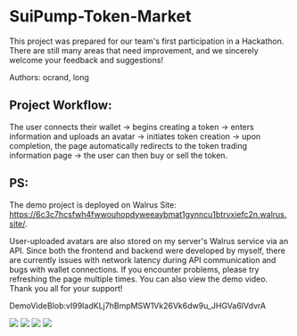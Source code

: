 # SuiPump-Token-Market
This project was prepared for our team's first participation in a Hackathon. There are still many areas that need improvement, and we sincerely welcome your feedback and suggestions!

Authors: ocrand, long

## Project Workflow:

The user connects their wallet -> begins creating a token -> enters information and uploads an avatar -> initiates token creation -> upon completion, the page automatically redirects to the token trading information page -> the user can then buy or sell the token.

## PS:

The demo project is deployed on Walrus Site: https://6c3c7hcsfwh4fwwouhopdyweeaybmat1gynncu1btrvxiefc2n.walrus.site/. 

User-uploaded avatars are also stored on my server's Walrus service via an API. Since both the frontend and backend were developed by myself, there are currently issues with network latency during API communication and bugs with wallet connections. If you encounter problems, please try refreshing the page multiple times. You can also view the demo video. Thank you all for your support!

DemoVideBlob:vI99IadKLj7hBmpMSW1Vk26Vk6dw9u_JHGVa6IVdvrA

<img src="https://github.com/Ocrand/SuiPump-Token-Market/blob/main/image/image1.png" />

<img src="https://github.com/Ocrand/SuiPump-Token-Market/blob/main/image/image2.png" />

<img src="https://github.com/Ocrand/SuiPump-Token-Market/blob/main/image/image3.png" />

<img src="https://github.com/Ocrand/SuiPump-Token-Market/blob/main/image/image4.png" />
